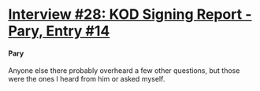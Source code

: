 # [Interview #28: KOD Signing Report - Pary, Entry #14](https://www.theoryland.com/intvmain.php?i=28#14)

#### Pary

Anyone else there probably overheard a few other questions, but those were the ones I heard from him or asked myself.

